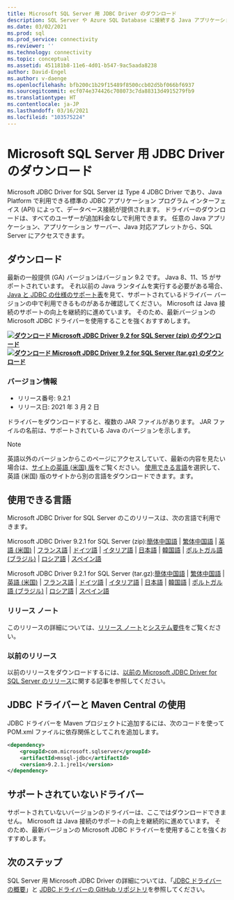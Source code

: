 ```yaml
---
title: Microsoft SQL Server 用 JDBC Driver のダウンロード
description: SQL Server や Azure SQL Database に接続する Java アプリケーションを開発するには、Microsoft JDBC Driver for SQL Server をダウンロードします。
ms.date: 03/02/2021
ms.prod: sql
ms.prod_service: connectivity
ms.reviewer: ''
ms.technology: connectivity
ms.topic: conceptual
ms.assetid: 451181b8-11e6-4d01-b547-9ac5aada8238
author: David-Engel
ms.author: v-daenge
ms.openlocfilehash: bfb200c1b29f15489f8500ccb02d5bf066bf6937
ms.sourcegitcommit: ecf074e374426c708073c7da88313d4915279fb9
ms.translationtype: HT
ms.contentlocale: ja-JP
ms.lasthandoff: 03/16/2021
ms.locfileid: "103575224"
---
```

# <a name="download-microsoft-jdbc-driver-for-sql-server"></a>Microsoft SQL Server 用 JDBC Driver のダウンロード

Microsoft JDBC Driver for SQL Server は Type 4 JDBC Driver であり、Java Platform で利用できる標準の JDBC アプリケーション プログラム インターフェイス (API) によって、データベース接続が提供されます。 ドライバーのダウンロードは、すべてのユーザーが追加料金なしで利用できます。 任意の Java アプリケーション、アプリケーション サーバー、Java 対応アプレットから、SQL Server にアクセスできます。

## <a name="download"></a>ダウンロード

最新の一般提供 (GA) バージョンはバージョン 9.2 です。 Java 8、11、15 がサポートされています。 それ以前の Java ランタイムを実行する必要がある場合、[Java と JDBC の仕様のサポート表](microsoft-jdbc-driver-for-sql-server-support-matrix.md#java-and-jdbc-specification-support)を見て、サポートされているドライバー バージョンの中で利用できるものがあるか確認してください。 Microsoft は Java 接続のサポートの向上を継続的に進めています。 そのため、最新バージョンの Microsoft JDBC ドライバーを使用することを強くおすすめします。

**[![ダウンロード](../../ssms/media/download-icon.png) Microsoft JDBC Driver 9.2 for SQL Server (zip) のダウンロード](https://go.microsoft.com/fwlink/?linkid=2155948)**  
**[![ダウンロード](../../ssms/media/download-icon.png) Microsoft JDBC Driver 9.2 for SQL Server (tar.gz) のダウンロード](https://go.microsoft.com/fwlink/?linkid=2155949)**  

### <a name="version-information"></a>バージョン情報

- リリース番号: 9.2.1
- リリース日: 2021 年 3 月 2 日

ドライバーをダウンロードすると、複数の JAR ファイルがあります。 JAR ファイルの名前は、サポートされている Java のバージョンを示します。

> [!Note]
> 英語以外のバージョンからこのページにアクセスしていて、最新の内容を見たい場合は、[サイトの英語 (米国) 版](https://aka.ms/downloadmssqljdbcenglish)をご覧ください。 [使用できる言語](#available-languages)を選択して、英語 (米国) 版のサイトから別の言語をダウンロードできます。ます。

## <a name="available-languages"></a>使用できる言語

Microsoft JDBC Driver for SQL Server のこのリリースは、次の言語で利用できます。

Microsoft JDBC Driver 9.2.1 for SQL Server (zip):[簡体中国語](https://go.microsoft.com/fwlink/?linkid=2155948&clcid=0x804) | [繁体中国語](https://go.microsoft.com/fwlink/?linkid=2155948&clcid=0x404) | [英語 (米国)](https://go.microsoft.com/fwlink/?linkid=2155948&clcid=0x409) | [フランス語](https://go.microsoft.com/fwlink/?linkid=2155948&clcid=0x40c) | [ドイツ語](https://go.microsoft.com/fwlink/?linkid=2155948&clcid=0x407) | [イタリア語](https://go.microsoft.com/fwlink/?linkid=2155948&clcid=0x410) | [日本語](https://go.microsoft.com/fwlink/?linkid=2155948&clcid=0x411) | [韓国語](https://go.microsoft.com/fwlink/?linkid=2155948&clcid=0x412) | [ポルトガル語 (ブラジル)](https://go.microsoft.com/fwlink/?linkid=2155948&clcid=0x416) | [ロシア語](https://go.microsoft.com/fwlink/?linkid=2155948&clcid=0x419) | [スペイン語](https://go.microsoft.com/fwlink/?linkid=2155948&clcid=0x40a)

Microsoft JDBC Driver 9.2.1 for SQL Server (tar.gz):[簡体中国語](https://go.microsoft.com/fwlink/?linkid=2155949&clcid=0x804) | [繁体中国語](https://go.microsoft.com/fwlink/?linkid=2155949&clcid=0x404) | [英語 (米国)](https://go.microsoft.com/fwlink/?linkid=2155949&clcid=0x409) | [フランス語](https://go.microsoft.com/fwlink/?linkid=2155949&clcid=0x40c) | [ドイツ語](https://go.microsoft.com/fwlink/?linkid=2155949&clcid=0x407) | [イタリア語](https://go.microsoft.com/fwlink/?linkid=2155949&clcid=0x410) | [日本語](https://go.microsoft.com/fwlink/?linkid=2155949&clcid=0x411) | [韓国語](https://go.microsoft.com/fwlink/?linkid=2155949&clcid=0x412) | [ポルトガル語 (ブラジル)](https://go.microsoft.com/fwlink/?linkid=2155949&clcid=0x416) | [ロシア語](https://go.microsoft.com/fwlink/?linkid=2155949&clcid=0x419) | [スペイン語](https://go.microsoft.com/fwlink/?linkid=2155949&clcid=0x40a)

### <a name="release-notes"></a>リリース ノート

このリリースの詳細については、[リリース ノート](release-notes-for-the-jdbc-driver.md)と[システム要件](system-requirements-for-the-jdbc-driver.md)をご覧ください。

### <a name="previous-releases"></a>以前のリリース

以前のリリースをダウンロードするには、[以前の Microsoft JDBC Driver for SQL Server のリリース](release-notes-for-the-jdbc-driver.md#previous-releases)に関する記事を参照してください。

## <a name="using-the-jdbc-driver-with-maven-central"></a>JDBC ドライバーと Maven Central の使用

JDBC ドライバーを Maven プロジェクトに追加するには、次のコードを使って POM.xml ファイルに依存関係としてこれを追加します。

```xml
<dependency>
    <groupId>com.microsoft.sqlserver</groupId>
    <artifactId>mssql-jdbc</artifactId>
    <version>9.2.1.jre11</version>
</dependency>
```  

## <a name="unsupported-drivers"></a>サポートされていないドライバー

サポートされていないバージョンのドライバーは、ここではダウンロードできません。 Microsoft は Java 接続のサポートの向上を継続的に進めています。 そのため、最新バージョンの Microsoft JDBC ドライバーを使用することを強くおすすめします。  
  
## <a name="next-steps"></a>次のステップ

SQL Server 用 Microsoft JDBC Driver の詳細については、「[JDBC ドライバーの概要](overview-of-the-jdbc-driver.md)」と [JDBC ドライバーの GitHub リポジトリ](https://github.com/microsoft/mssql-jdbc/blob/dev/README.md)を参照してください。
